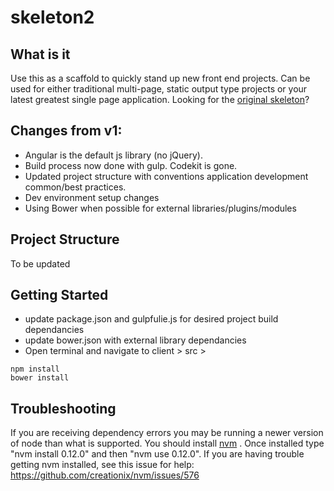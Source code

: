 # skeleton2

## What is it

Use this as a scaffold to quickly stand up new front end projects. Can be used for either traditional multi-page, static output type projects or your latest greatest single page application. Looking for the [original skeleton](https://github.com/navigationarts/skeleton)?

## Changes from v1:

- Angular is the default js library (no jQuery).
- Build process now done with gulp. Codekit is gone.
- Updated project structure with conventions application development common/best practices.
- Dev environment setup changes
- Using Bower when possible for external libraries/plugins/modules

## Project Structure

To be updated

## Getting Started

- update package.json and gulpfulie.js for desired project build dependancies
- update bower.json with external library dependancies
- Open terminal and navigate to client > src >

```
npm install
bower install
```


## Troubleshooting

If you are receiving dependency errors you may be running a newer version of node than what is supported. You should install [nvm](https://github.com/creationix/nvm) . Once installed type "nvm install 0.12.0" and then "nvm use 0.12.0". If you are having trouble getting nvm installed, see this issue for help: https://github.com/creationix/nvm/issues/576



